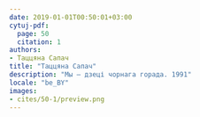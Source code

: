 ```yaml
---
date: 2019-01-01T00:50:01+03:00
cytuj-pdf:
  page: 50
  citation: 1
authors:
- Таццяна Сапач
title: "Таццяна Сапач"
description: "Мы – дзеці чорнага горада. 1991"
locale: "be_BY"
images:
- cites/50-1/preview.png
---
```

